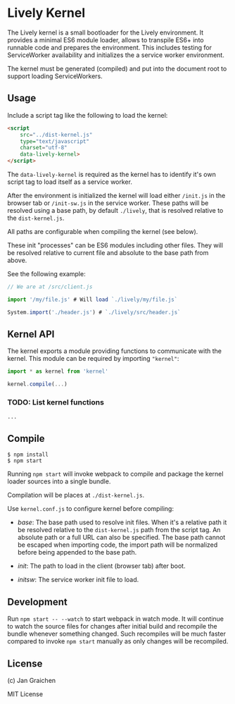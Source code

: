 # Lively Kernel

The Lively kernel is a small bootloader for the Lively environment. It provides a minimal ES6 module loader, allows to transpile ES6+ into runnable code and prepares the environment. This includes testing for ServiceWorker availability and initializes the a service worker environment.

The kernel must be generated (compiled) and put into the document root to support loading ServiceWorkers.

## Usage

Include a script tag like the following to load the kernel:

```html
<script
    src="../dist-kernel.js"
    type="text/javascript"
    charset="utf-8"
    data-lively-kernel>
</script>
```

The `data-lively-kernel` is required as the kernel has to identify it's own script tag to load itself as a service worker.

After the environment is initialized the kernel will load either `/init.js` in the browser tab or `/init-sw.js` in the service worker. These paths will be resolved using a base path, by default `./lively`, that is resolved relative to the `dist-kernel.js`.

All paths are configurable when compiling the kernel (see below).

These init "processes" can be ES6 modules including other files. They will be resolved relative to current file and absolute to the base path from above.

See the following example:

```js
// We are at /src/client.js

import '/my/file.js' # Will load `./lively/my/file.js`

System.import('./header.js') # `./lively/src/header.js`
```

## Kernel API

The kernel exports a module providing functions to communicate with the kernel. This module can be required by importing `"kernel"`:

```js
import * as kernel from 'kernel'

kernel.compile(...)
```

### TODO: List kernel functions

`...`

## Compile

```
$ npm install
$ npm start
```

Running `npm start` will invoke webpack to compile and package the kernel loader sources into a single bundle.

Compilation will be places at `./dist-kernel.js`.

Use `kernel.conf.js` to configure kernel before compiling:

* *base*: The base path used to resolve init files.
  When it's a relative path it be resolved relative to the `dist-kernel.js` path from the script tag.
  An absolute path or a full URL can also be specified.
  The base path cannot be escaped when importing code, the import path will be normalized before being appended to the base path.

* *init*: The path to load in the client (browser tab) after boot.

* *initsw*: The service worker init file to load.

## Development

Run `npm start -- --watch` to start webpack in watch mode. It will continue to watch the source files for changes after initial build and recompile the bundle whenever something changed. Such recompiles will be much faster compared to invoke `npm start` manually as only changes will be recompiled.

## License

(c) Jan Graichen

MIT License
